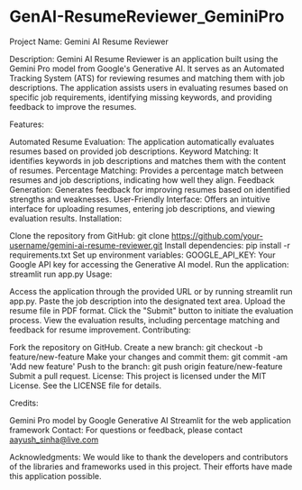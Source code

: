 # GenAI-ResumeReviewer_GeminiPro


Project Name: Gemini AI Resume Reviewer

Description:
Gemini AI Resume Reviewer is an application built using the Gemini Pro model from Google's Generative AI. It serves as an Automated Tracking System (ATS) for reviewing resumes and matching them with job descriptions. The application assists users in evaluating resumes based on specific job requirements, identifying missing keywords, and providing feedback to improve the resumes.

Features:

Automated Resume Evaluation: The application automatically evaluates resumes based on provided job descriptions.
Keyword Matching: It identifies keywords in job descriptions and matches them with the content of resumes.
Percentage Matching: Provides a percentage match between resumes and job descriptions, indicating how well they align.
Feedback Generation: Generates feedback for improving resumes based on identified strengths and weaknesses.
User-Friendly Interface: Offers an intuitive interface for uploading resumes, entering job descriptions, and viewing evaluation results.
Installation:

Clone the repository from GitHub: git clone https://github.com/your-username/gemini-ai-resume-reviewer.git
Install dependencies: pip install -r requirements.txt
Set up environment variables:
GOOGLE_API_KEY: Your Google API key for accessing the Generative AI model.
Run the application: streamlit run app.py
Usage:

Access the application through the provided URL or by running streamlit run app.py.
Paste the job description into the designated text area.
Upload the resume file in PDF format.
Click the "Submit" button to initiate the evaluation process.
View the evaluation results, including percentage matching and feedback for resume improvement.
Contributing:

Fork the repository on GitHub.
Create a new branch: git checkout -b feature/new-feature
Make your changes and commit them: git commit -am 'Add new feature'
Push to the branch: git push origin feature/new-feature
Submit a pull request.
License:
This project is licensed under the MIT License. See the LICENSE file for details.

Credits:

Gemini Pro model by Google Generative AI
Streamlit for the web application framework
Contact:
For questions or feedback, please contact aayush_sinha@live.com

Acknowledgments:
We would like to thank the developers and contributors of the libraries and frameworks used in this project. Their efforts have made this application possible.
